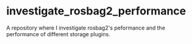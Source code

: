 # investigate_rosbag2_performance
A repository where I investigate rosbag2's peformance and the performance of different storage plugins.
